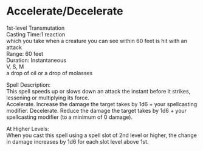 # Accelerate/Decelerate
1st-level Transmutation<br>
Casting Time:1 reaction<br>
which you take when a creature you can see within 60 feet is hit with an attack<br>
Range: 60 feet<br>
Duration: Instantaneous<br>
V, S, M<br>
a drop of oil or a drop of molasses

Spell Description:<br>
This spell speeds up or slows down an attack the instant before it strikes, lessening or multiplying its force.<br>Accelerate. Increase the damage the target takes by 1d6 + your spellcasting modifier. Decelerate. Reduce the damage the target takes by 1d6 + your spellcasting modifier (to a minimum of 0 damage).

At Higher Levels:<br>
When you cast this spell using a spell slot of 2nd level or higher, the change in damage increases by 1d6 for each slot level above 1st.
